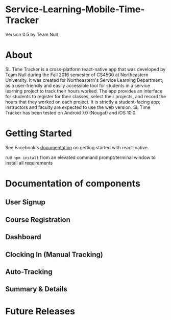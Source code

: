 # Service-Learning-Mobile-Time-Tracker
Version 0.5 by Team Null

# About
SL Time Tracker is a cross-platform react-native app that was developed by Team Null during the Fall 2016 semester of CS4500 at Northeastern University. It was created for Northeastern's Service Learning Department, as a user-friendly and easily accessible tool for students in a service learning project to track their hours worked. The app provides an interface for students to register for their classes, select their projects, and record the hours that they worked on each project. It is strictly a student-facing app; instructors and faculty are expected to use the web version. SL Time Tracker has been tested on Android 7.0 (Nougat) and iOS 10.0.

# Getting Started
See Facebook's [documentation](https://facebook.github.io/react-native/docs/getting-started.html) on getting started with react-native.

run `npm install` from an elevated command prompt/terminal window to install all requirements

# Documentation of components
## User Signup
## Course Registration
## Dashboard
## Clocking In (Manual Tracking)
## Auto-Tracking
## Summary & Details

# Future Releases

